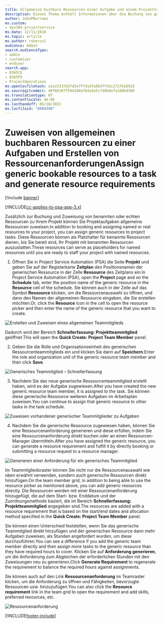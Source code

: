 ```yaml
---
title: Allgemeine buchbare Ressourcen einer Aufgabe und einem Projektteam zuweisen
description: Dieses Thema enthält Informationen über die Buchung von generischen Ressourcen für Aufgaben und Projektteams.
author: JohnPBurrows
ms.custom:
- dyn365-projectservice
ms.date: 12/11/2018
ms.topic: article
ms.author: ruhercul
audience: Admin
search.audienceType:
- admin
- customizer
- enduser
search.app:
- D365CE
- D365PS
- ProjectOperations
ms.openlocfilehash: a1e22337d3fd3e7ff4147a9547fd3c272f4185d3
ms.sourcegitcommit: 40f68387f594180af64a5e5c748b6efa188bd300
ms.translationtype: HT
ms.contentlocale: de-DE
ms.lasthandoff: 05/10/2021
ms.locfileid: "6009390"
---
```

# <a name="assign-generic-bookable-resources-to-a-task-and-generate-resource-requirements"></a><span data-ttu-id="4779e-103">Zuweisen von allgemeinen buchbaren Ressourcen zu einer Aufgaben und Erstellen von Ressourcenanforderungen</span><span class="sxs-lookup"><span data-stu-id="4779e-103">Assign generic bookable resources to a task and generate resource requirements</span></span> 

[!include [banner](../includes/psa-now-project-operations.md)]

[!INCLUDE[cc-applies-to-psa-app-3.x](../includes/cc-applies-to-psa-app-3x.md)]

<span data-ttu-id="4779e-104">Zusätzlich zur Buchung und Zuweisung von benannten oder echten Ressourcen zu Ihrem Projekt können Sie Projektaufgaben allgemeine Ressourcen zuweisen.</span><span class="sxs-lookup"><span data-stu-id="4779e-104">In addition to booking and assigning named or real resources to your project, you can assign generic resources to project tasks.</span></span> <span data-ttu-id="4779e-105">Diese Ressourcen können als Platzhalter für benannte Ressourcen dienen, bis Sie bereit sind, Ihr Projekt mit benannten Ressourcen auszustatten.</span><span class="sxs-lookup"><span data-stu-id="4779e-105">These resources can serve as placeholders for named resources until you are ready to staff your project with named resources.</span></span> 

1. <span data-ttu-id="4779e-106">Öffnen Sie in Project Service Automation (PSA) die Seite **Projekt** und geben Sie auf der Registerkarte **Zeitplan** den Positionsnamen der generischen Ressource in der Zelle **Ressource** des Zeitplans ein.</span><span class="sxs-lookup"><span data-stu-id="4779e-106">In Project Service Automation (PSA), open the **Project** page and on the **Schedule** tab, enter the position name of the generic resource in the **Resource** cell of the schedule.</span></span> <span data-ttu-id="4779e-107">Sie können auch in der Zelle auf das Symbol **Ressource** klicken, um die Ressourcenauswahl zu öffnen, und dann den Namen der allgemeinen Ressource eingeben, die Sie erstellen möchten.</span><span class="sxs-lookup"><span data-stu-id="4779e-107">Or, click the **Resource** icon in the cell to open the resource picker and then enter the name of the generic resource that you want to create.</span></span>

![Erstellen und Zuweisen eines allgemeinen Teammitglieds](media/RM-how-to-9.png)

<span data-ttu-id="4779e-109">Dadurch wird der Bereich **Schnellerfassung: Projektteammitglied** geöffnet.</span><span class="sxs-lookup"><span data-stu-id="4779e-109">This will open the **Quick Create: Project Team Member** panel.</span></span> 

2. <span data-ttu-id="4779e-110">Geben Sie die Rolle und Organisationseinheit des generischen Ressourcenteammitglieds ein und klicken Sie dann auf **Speichern**.</span><span class="sxs-lookup"><span data-stu-id="4779e-110">Enter the role and organization unit of the generic resource team member and then click **Save**.</span></span>

![Generisches Teammitglied – Schnellerfassung](media/RM-how-to-10.png)

3. <span data-ttu-id="4779e-112">Nachdem Sie das neue generische Ressourcenteammitglied erstellt haben, wird es der Aufgabe zugewiesen.</span><span class="sxs-lookup"><span data-stu-id="4779e-112">After you have created the new generic resource team member, it is assigned to the task.</span></span> <span data-ttu-id="4779e-113">Sie können diese generische Ressource weiteren Aufgaben im Arbeitsplan zuweisen.</span><span class="sxs-lookup"><span data-stu-id="4779e-113">You can continue to assign that generic resource to other tasks in the task schedule.</span></span>

![Zuweisen vorhandener generischer Teammitglieder zu Aufgaben](media/RM-how-to-11.png)

4. <span data-ttu-id="4779e-115">Nachdem Sie die generische Ressource zugewiesen haben, können Sie eine Ressourcenanforderung generieren und diese erfüllen, indem Sie eine Ressourcenanforderung direkt buchen oder an einen Ressourcen-Manager übermitteln.</span><span class="sxs-lookup"><span data-stu-id="4779e-115">After you have assigned the generic resource, you can generate a resource requirement and fulfill it by directly booking or submitting a resource request to a resource manager.</span></span>

![Generieren einer Anforderung für ein generisches Teammitglied](media/RM-how-to-12.png)

<span data-ttu-id="4779e-117">Im Teammitgliedsraster können Sie nicht nur die Ressourcenauswahl wie oben erwähnt verwenden, sondern auch generische Ressourcen direkt hinzufügen.</span><span class="sxs-lookup"><span data-stu-id="4779e-117">On the team member grid, in addition to being able to use the resource picker as mentioned above, you can add generic resources directly.</span></span> <span data-ttu-id="4779e-118">Die Ressourcen werden mit einer Ressourcenanforderung hinzugefügt, die auf dem Start- bzw. Enddatum und der Zuordnungsmethode basiert, die im Bereich **Schnellerfassung: Projektteammitglied** angegeben sind.</span><span class="sxs-lookup"><span data-stu-id="4779e-118">The resources are added with a resource requirement that is based on the start/end dates and allocation method specified in the **Quick Create: Project Team Member** panel.</span></span>

<span data-ttu-id="4779e-119">Sie können einen Unterschied feststellen, wenn Sie das generische Teammitglied direkt hinzufügen und der generischen Ressource dann mehr Aufgaben zuweisen, als Stunden angefordert wurden, um diese durchzuführen.</span><span class="sxs-lookup"><span data-stu-id="4779e-119">You can see a difference if you add the generic team member directly and then assign more tasks to the generic resource than they have required hours to cover.</span></span> <span data-ttu-id="4779e-120">Klicken Sie auf **Anforderung generieren**, um die Anforderung zum Abgleichen der erforderlichen Stunden mit den Zuweisungen neu zu generieren.</span><span class="sxs-lookup"><span data-stu-id="4779e-120">Click **Generate Requirement** to regenerate the requirement to balance the required hours against assignments.</span></span>

<span data-ttu-id="4779e-121">Sie können auch auf den Link **Ressourcenanforderung** im Teamraster klicken, um die Anforderung zu öffnen und Fähigkeiten, bevorzugte Ressourcen usw. hinzuzufügen.</span><span class="sxs-lookup"><span data-stu-id="4779e-121">You can also click the **Resource requirement** link in the team grid to open the requirement and add skills, preferred resources, etc.</span></span>

![Ressourcenanforderung](media/RM-how-to-13.png)



[!INCLUDE[footer-include](../includes/footer-banner.md)]